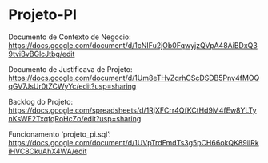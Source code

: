 # Projeto-PI

Documento de Contexto de Negocio:
https://docs.google.com/document/d/1cNIFu2jOb0FqwyjzQVpA48AiBDxQ39tviBvBGlcJtbg/edit

Documento de Justificava de Projeto:
https://docs.google.com/document/d/1Um8eTHvZqrhCScDSDB5Pnv4fMOQqGV7JsUr0tZCWyYc/edit?usp=sharing

Backlog do Projeto:
https://docs.google.com/spreadsheets/d/1RjXFCrr4QfKCtHd9M4fEw8YLTynKsWF2TxqfqRoHcZo/edit?usp=sharing

Funcionamento ‘projeto_pi.sql’:
https://docs.google.com/document/d/1UVpTrdFmdTs3g5pCH66okQK89iIRkiHVC8CkuAhX4WA/edit
